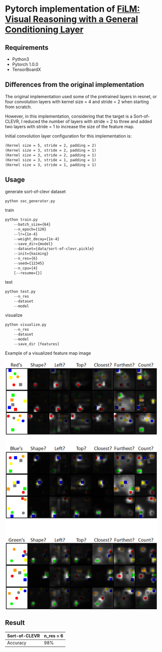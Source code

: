 # Pytorch implementation of [FiLM: Visual Reasoning with a General Conditioning Layer](https://arxiv.org/abs/1709.07871)

## Requirements

- Python3
- Pytorch 1.0.0
- TensorBoardX

## Differences from the original implementation

The original implementation used some of the pretrained layers in resnet, or four convolution layers with kernel size = 4 and stride = 2 when starting from scratch.

However, in this implementation, considering that the target is a Sort-of-CLEVR, I reduced the number of layers with stride = 2 to three and added two layers with stride = 1 to increase the size of the feature map.

Initial convolution layer configuration for this implementation is:
```
(Kernel size = 5, stride = 2, padding = 2)
(Kernel size = 3, stride = 2, padding = 1)
(Kernel size = 3, stride = 2, padding = 1)
(Kernel size = 3, stride = 1, padding = 1)
(Kernel size = 3, stride = 1, padding = 1)
```

## Usage

generate sort-of-clevr dataset
```
python soc_generator.py
```

train
```
python train.py 
    --batch_size={64}
    --n_epoch={120}
    --lr={1e-4}
    --weight_decay={1e-4}
    --save_dir={model}
    --dataset={data/sort-of-clevr.pickle}
    --init={kaiming}
    --n_res={6}
    --seed={12345}
    --n_cpu={4}
    [--resume={}]
```

test
```
python test.py
    --n_res
    --dataset
    --model
```

visualize
```
python visualize.py
    --n_res
    --dataset
    --model
    --save_dir [features]
```

Example of a visualized feature map image

![viusalized](image/activation.png)

## Result

| Sort-of-CLEVR | n_res = 6         |
|---------------|-------------------|
| Accuracy      | 98%               |
